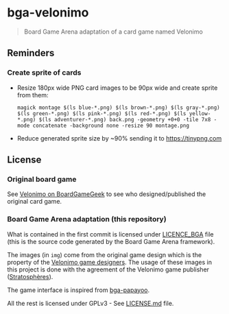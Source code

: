 # bga-velonimo

> Board Game Arena adaptation of a card game named Velonimo

## Reminders

### Create sprite of cards

- Resize 180px wide PNG card images to be 90px wide and create sprite from them:
  ```shell
  magick montage $(ls blue-*.png) $(ls brown-*.png) $(ls gray-*.png) $(ls green-*.png) $(ls pink-*.png) $(ls red-*.png) $(ls yellow-*.png) $(ls adventurer-*.png) back.png -geometry +0+0 -tile 7x8 -mode concatenate -background none -resize 90 montage.png
  ```
- Reduce generated sprite size by ~90% sending it to https://tinypng.com


## License

### Original board game

See [Velonimo on BoardGameGeek](https://boardgamegeek.com/boardgame/323262/velonimo) to see who designed/published the original card game.

### Board Game Arena adaptation (this repository)

What is contained in the first commit is licensed under [LICENCE_BGA](LICENCE_BGA) file (this is the source code generated by the Board Game Arena framework).

The images (in `img`) come from the original game design which is the property of the [Velonimo game designers](https://boardgamegeek.com/boardgame/323262/velonimo).
The usage of these images in this project is done with the agreement of the Velonimo game publisher ([Stratosphères](https://www.studiostratospheres.com)).

The game interface is inspired from [bga-papayoo](https://github.com/Syarwin/bga-papayoo).

All the rest is licensed under GPLv3 - See [LICENSE.md](LICENSE.md) file.
